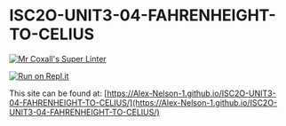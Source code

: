 # ISC2O-UNIT3-04-FAHRENHEIGHT-TO-CELIUS

[![Mr Coxall's Super Linter](https://github.com/Alex-Nelson-1/ISC2O-UNIT3-04-FAHRENHEIGHT-TO-CELIUS/workflows/Mr%20Coxall's%20Super%20Linter/badge.svg)](https://github.com/Alex-Nelson-1/ISC2O-UNIT3-04-FAHRENHEIGHT-TO-CELIUS/actions)

[![Run on Repl.it](https://repl.it/badge/github/Alex-Nelson-1/ISC2O-UNIT3-04-FAHRENHEIGHT-TO-CELIUS)](https://repl.it/github/Alex-Nelson-1/ISC2O-UNIT3-04-FAHRENHEIGHT-TO-CELIUS)

This site can be found at: [https://Alex-Nelson-1.github.io/ISC2O-UNIT3-04-FAHRENHEIGHT-TO-CELIUS/](https://Alex-Nelson-1.github.io/ISC2O-UNIT3-04-FAHRENHEIGHT-TO-CELIUS/)
